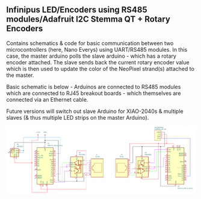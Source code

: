 ## Infinipus LED/Encoders using RS485 modules/Adafruit I2C Stemma QT + Rotary Encoders

Contains schematics & code for basic communication between two microcontrollers (here, Nano Everys) using UART/RS485 modules. In this case, the master arduino polls the slave arduino - which has a rotary encoder attached. The slave sends back the current rotary encoder value which is then used to update the color of the NeoPixel strand(s) attached to the master.

Basic schematic is below - Arduinos are connected to RS485 modules which are connected to RJ45 breakout boards - which themselves are connected via an Ethernet cable.

Future versions will switch out slave Arduino for XIAO-2040s & multiple slaves (& thus multiple LED strips on the master Arduino).

![alt text](https://github.com/anilvmantri/Infinipus/blob/main/documents/infinipus_schematic.png?raw=true)

